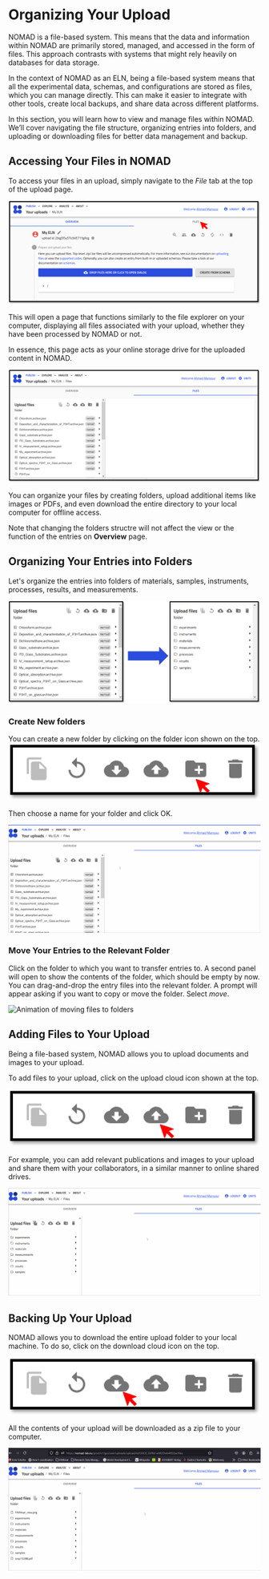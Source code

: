 # Organizing Your Upload

NOMAD is a file-based system. This means that the data and information within NOMAD are primarily stored, managed, and accessed in the form of files. This approach contrasts with systems that might rely heavily on databases for data storage.

In the context of NOMAD as an ELN, being a file-based system means that all the experimental data, schemas, and configurations are stored as files, which you can manage directly. This can make it easier to integrate with other tools, create local backups, and share data across different platforms.

In this section, you will learn how to view and manage files within NOMAD. We’ll cover navigating the file structure, organizing entries into folders, and uploading or downloading files for better data management and backup.

## Accessing Your Files in NOMAD
To access your files in an upload, simply navigate to the *File* tab at the top of the upload page. 

![Navigating to files in the upload](../images/organization/1.png)

This will open a page that functions similarly to the file explorer on your computer, displaying all files associated with your upload, whether they have been processed by NOMAD or not.

In essence, this page acts as your online storage drive for the uploaded content in NOMAD.

![Screenshot of the landing page of the files tab in NOMAD](../images/organization/files_explorer_in_NOMAD.png)

You can organize your files by creating folders, upload additional items like images or PDFs, and even download the entire directory to your local computer for offline access.

Note that changing the folders structre will not affect the view or the function of the entries on **Overview** page. 

## Organizing Your Entries into Folders

Let's organize the entries into folders of materials, samples, instruments, processes, results, and measurements. 

![Alt text](../images/organization/after_organization.png)
### **Create New folders**
You can create a new folder by clicking on the folder icon shown on the top.
![Create new folder icon](../images/organization/new_folder.png)

Then choose a name for your folder and click OK.

![Animation of creating the folders](../images/organization/creating_new_folders.gif)

### **Move Your Entries to the Relevant Folder**

Click on the folder to which you want to transfer entries to. A second panel will open to show the contents of the folder, which should be empty by now.  
You can drag-and-drop the entry files into the relevant folder. A prompt will appear asking if you want to copy or move the folder. Select *move*. 

![Animation of moving files to folders](../images/organization/moving_files_to_a_folder.gif)


## Adding Files to Your Upload

Being a file-based system, NOMAD allows you to upload documents and images to your upload. 


To add files to your upload, click on the upload cloud icon shown at the top.

![upload icon](../images/organization/upload.png)

For example, you can add relevant publications and images to your upload and share them with your collaborators, in a similar manner to online shared drives.

![Uploading files to NOMAD](../images/organization/uploading_files_to_upload.gif)

## Backing Up Your Upload

NOMAD allows you to download the entire upload folder to your local machine. To do so, click on the download cloud icon on the top. 

![download icon](../images/organization/download.png)

All the contents of your upload will be downloaded as a zip file to your computer.

![Animation demonstrating creating backups](../images/organization/download_your_upload.gif)